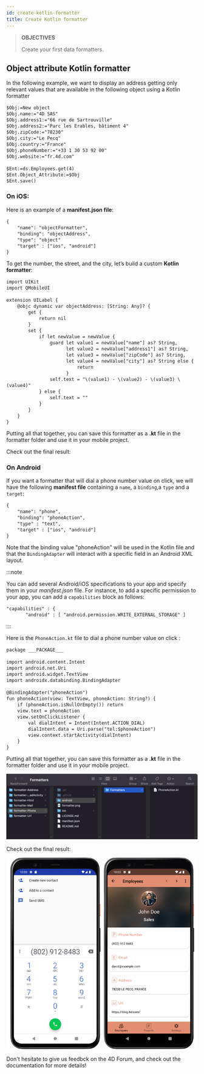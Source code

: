 ```yaml
---
id: create-kotlin-formatter
title: Create Kotlin formatter
---
```


> **OBJECTIVES**
>
> Create your first data formatters.


## Object attribute Kotlin formatter

In the following example, we want to display an address getting only relevant values that are available in the following object using a Kotlin formatter

```4d 
$Obj:=New object 
$Obj.name:="4D SAS" 
$Obj.address1:="66 rue de Sartrouville" 
$Obj.address2:="Parc les Erables, bâtiment 4" 
$Obj.zipCode:="78230" 
$Obj.city:="Le Pecq" 
$Obj.country:="France" 
$Obj.phoneNumber:="+33 1 30 53 92 00" 
$Obj.website:="fr.4d.com"

$Ent:=ds.Employees.get(4)
$Ent.Object_Attribute:=$Obj
$Ent.save()

```
### On iOS:

Here is an example of a **manifest.json file**:

```4d
{
    "name": "objectFormatter",
    "binding": "objectAddress",
    "type": "object" 
	"target" : ["ios", "android"]
}

```

To get the number, the street, and the city, let’s build a custom **Kotlin formatter**:

```4d 
import UIKit
import QMobileUI

extension UILabel {
    @objc dynamic var objectAddress: [String: Any]? {
        get {
            return nil
        }
        set {
            if let newValue = newValue {
                guard let value1 = newValue["name"] as? String,
                      let value2 = newValue["address1"] as? String,
                      let value3 = newValue["zipCode"] as? String,
                      let value4 = newValue["city"] as? String else {
                          return
                      }
                self.text = "\(value1) - \(value2) - \(value3) \(value4)"
            } else {
                self.text = ""
            }
        }
    }
}
```

Putting all that together, you can save this formatter as a **.kt** file in the formatter folder and use it in your mobile project.


Check out the final result:


### On Android

If you want a formatter that will dial a phone number value on click, we will have the following **manifest file** containing a `name`, a `binding`,a `type` and a `target`:

```4d
{
    "name": "phone",
    "binding": "phoneAction",
    "type" : "text",
    "target" : ["ios", "android"]
}
```

Note that the binding value "phoneAction" will be used in the Kotlin file and that the `BindingAdapter` will interact with a specific field in an Android XML layout.

:::note

You can add several Android/iOS specifications to your app and specify them in your *manifest.json* file.
For instance, to add a specific permission to your app, you can add a `capabilities` block as follows:

 ```4d
 "capabilities" : {
        "android" : [ "android.permission.WRITE_EXTERNAL_STORAGE" ]
```

::: 

Here is the `PhoneAction.kt` file to dial a phone number value on click :

```4d
package ___PACKAGE___

import android.content.Intent
import android.net.Uri
import android.widget.TextView
import androidx.databinding.BindingAdapter

@BindingAdapter("phoneAction")
fun phoneAction(view: TextView, phoneAction: String?) {
    if (phoneAction.isNullOrEmpty()) return
    view.text = phoneAction
    view.setOnClickListener {
        val dialIntent = Intent(Intent.ACTION_DIAL)
        dialIntent.data = Uri.parse("tel:$phoneAction")
        view.context.startActivity(dialIntent)
    }
}
```
Putting all that together, you can save this formatter as a **.kt** file in the formatter folder and use it in your mobile project.

![Architecture](img/phoneAction_dir.png)

Check out the final result:

![Final result](img/rendu-Android.png)

Don't hesitate to give us feedbck on the 4D Forum, and check out the documentation for more details!